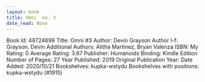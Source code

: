 ```yaml
---
layout: book
title: Omni  no. 3
date_read: None
---
```


Book Id: 48724698
Title: Omni #3
Author: Devin Grayson
Author l-f: Grayson, Devin
Additional Authors: Alitha Martinez, Bryan Valenza
ISBN: 
My Rating: 0
Average Rating: 3.67
Publisher: Humanoids
Binding: Kindle Edition
Number of Pages: 27
Year Published: 2019
Original Publication Year: 
Date Added: 2020/10/21
Bookshelves: kupka-wstydu
Bookshelves with positions: kupka-wstydu (#1915)


